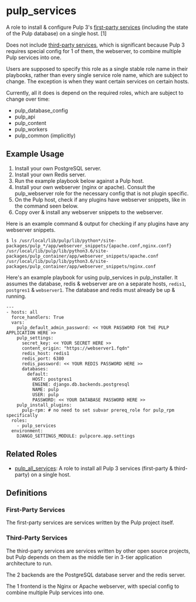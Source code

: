 pulp_services
=============

A role to install & configure Pulp 3's [first-party services](#first-party-services)
(including the state of the Pulp database) on a single host. [1]

Does not include [third-party services](#third-party-services), which is
significant because Pulp 3 requires special config for 1 of them, the webserver,
to combine multiple Pulp services into one.

Users are supposed to specify this role as a single stable role name
in their playbooks, rather than every single service role name, which
are subject to change. The exception is when they want certain services
on certain hosts.

Currently, all it does is depend on the required roles, which are
subject to change over time:

  - pulp_database_config
  - pulp_api
  - pulp_content
  - pulp_workers
  - pulp_common (implicitly)

Example Usage
-------------

1. Install your own PostgreSQL server.
2. Install your own Redis server.
3. Run the example playbook below against a Pulp host.
4. Install your own webserver (nginx or apache). Consult the pulp_webserver role for
   the necessary config that is not plugin specific.
5. On the Pulp host, check if any plugins have webserver snippets, like in the command seen below.
6. Copy over & install any webserver snippets to the webserver.

Here is an example command & output for checking if any plugins have any webserver snippets.
```
$ ls /usr/local/lib/pulp/lib/python*/site-packages/pulp_*/app/webserver_snippets/{apache.conf,nginx.conf}
/usr/local/lib/pulp/lib/python3.6/site-packages/pulp_container/app/webserver_snippets/apache.conf
/usr/local/lib/pulp/lib/python3.6/site-packages/pulp_container/app/webserver_snippets/nginx.conf
```

Here's an example playbook for using pulp_services in pulp_installer. It assumes the database, redis & webserver are on a separate hosts, `redis1`, `postgres1` & `webserver1`. The database and redis must already be up & running.

    ---
    - hosts: all
      force_handlers: True
      vars:
        pulp_default_admin_password: << YOUR PASSWORD FOR THE PULP APPLICATION HERE >>
        pulp_settings:
          secret_key: << YOUR SECRET HERE >>
          content_origin: "https://webserver1.fqdn"
          redis_host: redis1
          redis_port: 6380
          redis_password: << YOUR REDIS PASSWORD HERE >>
          databases:
            default:
              HOST: postgres1
              ENGINE: django.db.backends.postgresql
              NAME: pulp
              USER: pulp
              PASSWORD: << YOUR DATABASE PASSWORD HERE >>
        pulp_install_plugins:
          pulp-rpm: # no need to set subvar prereq_role for pulp_rpm specifically
      roles:
        - pulp_services
      environment:
        DJANGO_SETTINGS_MODULE: pulpcore.app.settings

Related Roles
-------------
- [pulp_all_services](../pulp_all_services/): A role to install all Pulp 3
services (first-party & third-party) on a single host.

Definitions
-----------

### First-Party Services

The first-party services are services written by the Pulp project itself.

### Third-Party Services

The third-party services are services written by other open source projects, but
Pulp depends on them as the middle tier in 3-tier application architecture to
run.

The 2 backends are the PostgreSQL database server and the redis server.

The 1 frontend is the Nginx or Apache webserver, with special config to combine
multiple Pulp services into one.
